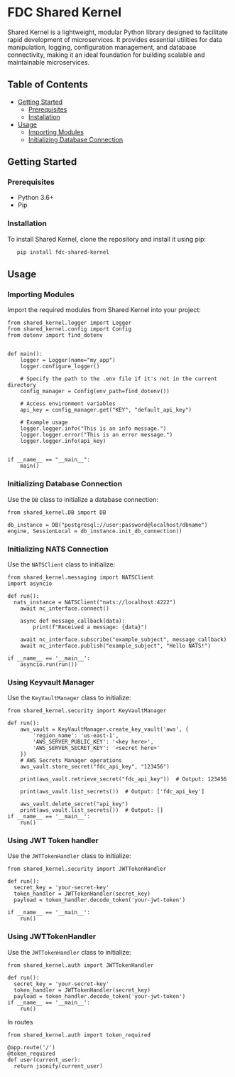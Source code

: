 # FDC Shared Kernel

Shared Kernel is a lightweight, modular Python library designed to facilitate rapid development of microservices. It provides essential utilities for data manipulation, logging, configuration management, and database connectivity, making it an ideal foundation for building scalable and maintainable microservices.

## Table of Contents

- [Getting Started](#getting-started)
  - [Prerequisites](#prerequisites)
  - [Installation](#installation)
- [Usage](#usage)
  - [Importing Modules](#importing-modules)
  - [Initializing Database Connection](#initializing-database-connection)


## Getting Started

### Prerequisites

- Python 3.6+
- Pip

### Installation

To install Shared Kernel, clone the repository and install it using pip:

   ```sh
      pip install fdc-shared-kernel
   ```

## Usage

### Importing Modules

Import the required modules from Shared Kernel into your project:

```
from shared_kernel.logger import Logger
from shared_kernel.config import Config
from dotenv import find_dotenv


def main():
    logger = Logger(name="my_app")
    logger.configure_logger()

    # Specify the path to the .env file if it's not in the current directory
    config_manager = Config(env_path=find_dotenv())

    # Access environment variables
    api_key = config_manager.get("KEY", "default_api_key")

    # Example usage
    logger.logger.info("This is an info message.")
    logger.logger.error("This is an error message.")
    logger.logger.info(api_key)


if __name__ == "__main__":
    main()

```


### Initializing Database Connection

Use the `DB` class to initialize a database connection:

```
from shared_kernel.DB import DB

db_instance = DB("postgresql://user:password@localhost/dbname") 
engine, SessionLocal = db_instance.init_db_connection()

```




### Initializing NATS Connection

Use the `NATSClient` class to initialize:

```
from shared_kernel.messaging import NATSClient
import asyncio

def run():
  nats_instance = NATSClient("nats://localhost:4222") 
    await nc_interface.connect()

    async def message_callback(data):
        print(f"Received a message: {data}")

    await nc_interface.subscribe("example_subject", message_callback)
    await nc_interface.publish("example_subject", "Hello NATS!")
    
if __name__ == '__main__':
    asyncio.run(run())
```


### Using Keyvault Manager

Use the `KeyVaultManager` class to initialize:

```
from shared_kernel.security import KeyVaultManager

def run():
    aws_vault = KeyVaultManager.create_key_vault('aws', {
        'region_name': 'us-east-1',
        'AWS_SERVER_PUBLIC_KEY': '<key here>',
        'AWS_SERVER_SECRET_KEY': '<secret here>'
    })
    # AWS Secrets Manager operations
    aws_vault.store_secret("fdc_api_key", "123456")
    
    print(aws_vault.retrieve_secret("fdc_api_key"))  # Output: 123456
    
    print(aws_vault.list_secrets())  # Output: ['fdc_api_key']
    
    aws_vault.delete_secret("api_key")
    print(aws_vault.list_secrets())  # Output: []
if __name__ == '__main__':
    run()
```


### Using JWT Token handler

Use the `JWTTokenHandler` class to initialize:

```
from shared_kernel.security import JWTTokenHandler

def run():
  secret_key = 'your-secret-key'
  token_handler = JWTTokenHandler(secret_key)
  payload = token_handler.decode_token('your-jwt-token')

if __name__ == '__main__':
    run()
```

### Using JWTTokenHandler

Use the `JWTTokenHandler` class to initialize:

```
from shared_kernel.auth import JWTTokenHandler

def run():
  secret_key = 'your-secret-key'
  token_handler = JWTTokenHandler(secret_key)
  payload = token_handler.decode_token('your-jwt-token')
if __name__ == '__main__':
    run()
```

In routes

```
from shared_kernel.auth import token_required

@app.route('/')
@token_required
def user(current_user):
  return jsonify(current_user)
```

